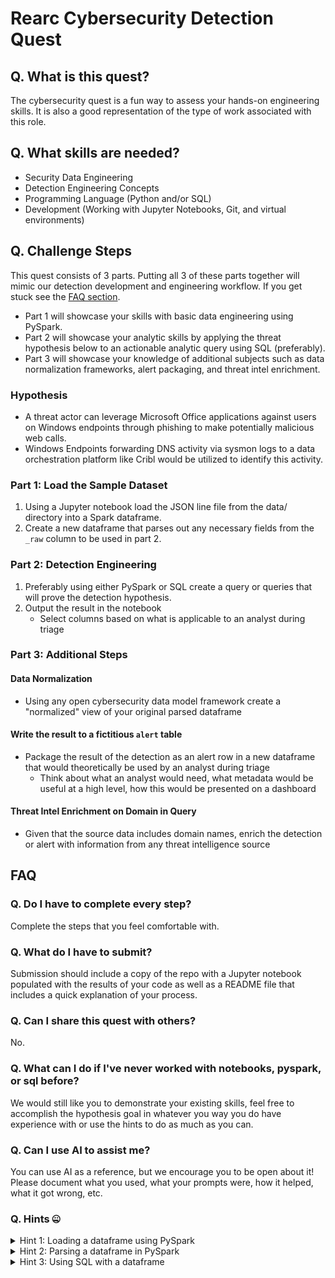 # Rearc Cybersecurity Detection Quest

## Q. What is this quest?
The cybersecurity quest is a fun way to assess your hands-on engineering skills. It is also a good representation of the type of work associated with this role.

## Q. What skills are needed?
* Security Data Engineering
* Detection Engineering Concepts
* Programming Language (Python and/or SQL)
* Development (Working with Jupyter Notebooks, Git, and virtual environments)

## Q. Challenge Steps
This quest consists of 3 parts. Putting all 3 of these parts together will mimic our detection development and engineering workflow. If you get stuck see the [FAQ section](#faq).

- Part 1 will showcase your skills with basic data engineering using PySpark.
- Part 2 will showcase your analytic skills by applying the threat hypothesis below to an actionable analytic query using SQL (preferably).
- Part 3 will showcase your knowledge of additional subjects such as data normalization frameworks, alert packaging, and threat intel enrichment.


### Hypothesis

 - A threat actor can leverage Microsoft Office applications against users on Windows endpoints through phishing to make potentially malicious web calls. 
 - Windows Endpoints forwarding DNS activity via sysmon logs to a data orchestration platform like Cribl would be utilized to identify this activity.

### Part 1: Load the Sample Dataset

1. Using a Jupyter notebook load the JSON line file from the data/ directory into a Spark dataframe.
2. Create a new dataframe that parses out any necessary fields from the `_raw` column to be used in part 2.

### Part 2: Detection Engineering

1. Preferably using either PySpark or SQL create a query or queries that will prove the detection hypothesis.
2. Output the result in the notebook
    - Select columns based on what is applicable to an analyst during triage

### Part 3: Additional Steps

#### Data Normalization
 - Using any open cybersecurity data model framework create a "normalized" view of your original parsed dataframe

#### Write the result to a fictitious `alert` table
 - Package the result of the detection as an alert row in a new dataframe that would theoretically be used by an analyst during triage
    - Think about what an analyst would need, what metadata would be useful at a high level, how this would be presented on a dashboard


#### Threat Intel Enrichment on Domain in Query
  - Given that the source data includes domain names, enrich the detection or alert with information from any threat intelligence source

## FAQ

### Q. Do I have to complete every step?
Complete the steps that you feel comfortable with.

### Q. What do I have to submit?
Submission should include a copy of the repo with a Jupyter notebook populated with the results of your code as well as a README file that includes a quick explanation of your process.

### Q. Can I share this quest with others?
No.

### Q. What can I do if I've never worked with notebooks, pyspark, or sql before?
We would still like you to demonstrate your existing skills, feel free to accomplish the hypothesis goal in whatever you way you do have experience with or use the hints to do as much as you can.

### Q. Can I use AI to assist me?
You can use AI as a reference, but we encourage you to be open about it! Please document what you used, what your prompts were, how it helped, what it got wrong, etc.

### Q. Hints 🤐
<details>
<summary>Hint 1: Loading a dataframe using PySpark</summary>

- Installation: We reccomend using a local virtual python environment, use the following link for [setup information](https://spark.apache.org/docs/latest/api/python/getting_started/install.html#)

-  PySpark Initialization & Reading JSON: [See Getting Started Docs](https://spark.apache.org/docs/latest/sql-getting-started.html#running-sql-queries-programmatically)

</details>
<details>
<summary>Hint 2: Parsing a dataframe in PySpark</summary>

- For extractic JSON see [PySpark docs](https://spark.apache.org/docs/latest/api/python/reference/pyspark.sql/api/pyspark.sql.functions.from_json.html)
- The [Ultimate Windows Security Encyclopedia]("https://www.ultimatewindowssecurity.com/securitylog/encyclopedia/") is a good resources for the schema.

</details>
<details>
<summary>Hint 3: Using SQL with a dataframe</summary>
 
- Running SQL Queries Programmatically: [See Getting Started Docs](https://spark.apache.org/docs/latest/sql-getting-started.html#running-sql-queries-programmatically)

</details>
